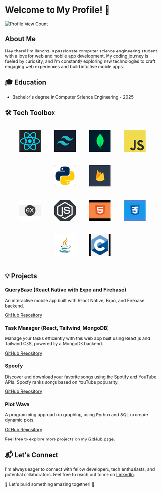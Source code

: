# Welcome to My Profile! 🚀

![Profile View Count](https://komarev.com/ghpvc/?username=Ilanchz&label=Profile-View-Count)

## About Me

Hey there! I'm Ilanchz, a passionate computer science engineering student with a love for web and mobile app development. My coding journey is fueled by curiosity, and I'm constantly exploring new technologies to craft engaging web experiences and build intuitive mobile apps.

## 🎓 Education

- Bachelor's degree in Computer Science Engineering - 2025

## 🛠️ Tech Toolbox

<div align="center">
    <div>
        <img src="logos/react_logo.png" alt="React Logo" width="70" height="70" style="margin: 10px; padding: 10px; border-radius: 10px;">
        <img src="logos/tailwind.jpg" alt="Tailwind CSS Logo" width="70" height="70" style="margin: 10px; padding: 10px; border-radius: 10px;">
        <img src="logos/mongo.jpg" alt="MongoDB Logo" width="70" height="70" style="margin: 10px; padding: 10px; border-radius: 10px;">
        <img src="logos/javascript.jpg" alt="JavaScript Logo" width="70" height="70" style="margin: 10px; padding: 10px; border-radius: 10px;">
        <img src="logos/python.jpg" alt="Python Logo" width="70" height="70" style="margin: 10px; padding: 10px; border-radius: 10px;">
        <img src="logos/firebase.png" alt="Firebase Logo" width="70" height="70" style="margin: 10px; padding: 10px; border-radius: 10px;">
    </div>
    <div>
        <img src="logos/express.png" alt="Express Logo" width="70" height="70" style="margin: 10px; padding: 10px; border-radius: 10px;">
        <img src="logos/node.jpg" alt="Node.js Logo" width="70" height="70" style="margin: 10px; padding: 10px; border-radius: 10px;">
        <img src="logos/html.png" alt="HTML Logo" width="70" height="70" style="margin: 10px; padding: 10px; border-radius: 10px;">
        <img src="logos/css.png" alt="CSS Logo" width="70" height="70" style="margin: 10px; padding: 10px; border-radius: 10px;">
        <img src="logos/java.jpg" alt="Java Logo" width="70" height="70" style="margin: 10px; padding: 10px; border-radius: 10px;">
        <img src="logos/C.png" alt="C Logo" width="70" height="70" style="margin: 10px; padding: 10px; border-radius: 10px;">
    </div>
</div>


## 💡 Projects

### QueryBase (React Native with Expo and Firebase)

An interactive mobile app built with React Native, Expo, and Firebase backend.

[GitHub Repository](https://github.com/Ilanchz/QueryBase---React-Native-Application)

### Task Manager (React, Tailwind, MongoDB)

Manage your tasks efficiently with this web app built using React.js and Tailwind CSS, powered by a MongoDB backend.

[GitHub Repository](https://github.com/Ilanchz/Task-Manager)

### Spoofy

Discover and download your favorite songs using the Spotify and YouTube APIs. Spoofy ranks songs based on YouTube popularity.

[GitHub Repository](https://github.com/Ilanchz/Spoofy)

### Plot Wave

A programming approach to graphing, using Python and SQL to create dynamic plots.

[GitHub Repository](https://github.com/Ilanchz/Plot-Wave-A-programming-approach-to-graphing)


Feel free to explore more projects on my [GitHub page](https://github.com/Ilanchz).

## 📬 Let's Connect

I'm always eager to connect with fellow developers, tech enthusiasts, and potential collaborators. Feel free to reach out to me on [LinkedIn](https://www.linkedin.com/in/ilanchezhiyan-v-78876326a/).

🌟 Let's build something amazing together! 🌟
